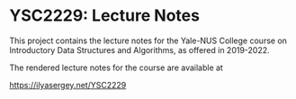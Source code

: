 # YSC2229: Lecture Notes

This project contains the lecture notes for the Yale-NUS College course on
Introductory Data Structures and Algorithms, as offered in 2019-2022. 

The rendered lecture notes for the course are available at

https://ilyasergey.net/YSC2229
